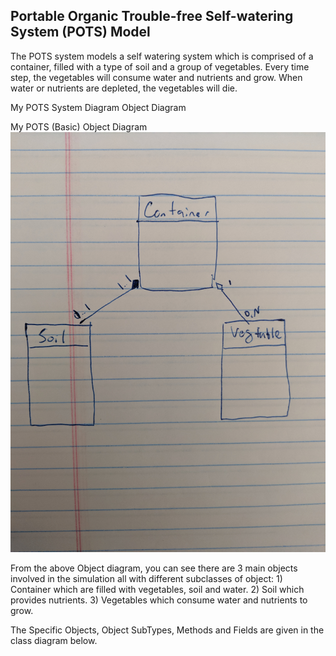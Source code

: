 ## **P**ortable **O**rganic **T**rouble-free **S**elf-watering System (**POTS**) Model

The POTS system models a self watering system which is comprised of a container, filled with a type of soil and a group of vegetables.  Every time step, the vegetables will consume water and nutrients and grow.  When water or nutrients are depleted, the vegetables will die. 


My POTS System Diagram Object Diagram

My POTS (Basic) Object Diagram
![POTS system](../../images/pots_basic_object.jpg)

From the above Object diagram, you can see there are 3 main objects involved in the simulation all with different subclasses of object:  1) Container which are filled with vegetables, soil and water.  2)  Soil which provides nutrients. 3) Vegetables which consume water and nutrients to grow. 

The Specific Objects, Object SubTypes, Methods and Fields are given in the class diagram below. 
